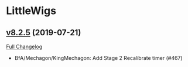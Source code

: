 # LittleWigs

## [v8.2.5](https://github.com/BigWigsMods/LittleWigs/tree/v8.2.5) (2019-07-21)
[Full Changelog](https://github.com/BigWigsMods/LittleWigs/compare/v8.2.4...v8.2.5)

- BfA/Mechagon/KingMechagon: Add Stage 2 Recalibrate timer (#467)  
